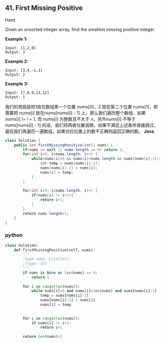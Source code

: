 ## 41. First Missing Positive

Hard

Given an unsorted integer array, find the smallest missing positive integer.

**Example 1:**

```
Input: [1,2,0]
Output: 3
```

**Example 2:**

```
Input: [3,4,-1,1]
Output: 2
```

**Example 3:**

```
Input: [7,8,9,11,12]
Output: 1
```

我们的思路是把1放在数组第一个位置 nums[0]，2 放在第二个位置 nums[1]，即需要把 nums[i] 放在nums[nums[i] - 1] 上，那么我们遍历整个数组，如果 nums[i] != i + 1,  而 nums[i] 为整数且不大于 n，另外nums[i] 不等于 nums[nums[i] - 1] 的话，我们将两者位置调换，如果不满足上述条件直接跳过，最后我们再遍历一遍数组，如果对应位置上的数不正确则返回正确的数。
**Java**

````java
class Solution {
    public int firstMissingPositive(int[] nums) {
        if(nums == null || nums.length == 0) return 1;
        for(int i=0; i<nums.length; i++) {
            while(nums[i]>0 && nums[i]<nums.length && nums[nums[i]-1]!=nums[i]){
                int temp = nums[nums[i]-1];
                nums[nums[i]-1] = nums[i];
                nums[i] = temp;
            }
        }
        
        for(int i=0; i<nums.length; i++) {
            if(nums[i] != i+1){
                return i+1;
            }
        }
        return nums.length+1;
    }
}
````

### python

````python
class Solution:
    def firstMissingPositive(self, nums):
        """
        :type nums: List[int]
        :rtype: int
        """
        if nums is None or len(nums) == 0:
            return 1
        
        for i in range(len(nums)):
            while nums[i]>0 and nums[i]<len(nums) and nums[nums[i]-1] != nums[i]:
                temp = nums[nums[i]-1]
                nums[nums[i]-1] = nums[i]
                nums[i] = temp
                
        
        for i in range(len(nums)):
            if nums[i] != i+1:
                return i+1
        
        return len(nums)+1
````


